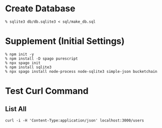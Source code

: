 

# Create Database

```
% sqlite3 db/db.sqlite3 < sql/make_db.sql
```

# Supplement (Initial Settings)

```
% npm init -y
% npm install -D spago purescript
% npx spago init
% npm install sqlite3
% npx spago install node-process node-sqlite3 simple-json bucketchain
```


# Test Curl Command

## List All

```
curl -i -H 'Content-Type:application/json' localhost:3000/users
```



